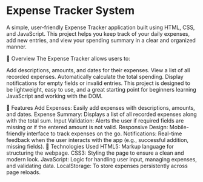 # Expense Tracker System

A simple, user-friendly Expense Tracker application built using HTML, CSS, and JavaScript. This project helps you keep track of your daily expenses, add new entries, and view your spending summary in a clear and organized manner.

📝 Overview
The Expense Tracker allows users to:

Add descriptions, amounts, and dates for their expenses.
View a list of all recorded expenses.
Automatically calculate the total spending.
Display notifications for empty fields or invalid entries.
This project is designed to be lightweight, easy to use, and a great starting point for beginners learning JavaScript and working with the DOM.

🚀 Features
Add Expenses: Easily add expenses with descriptions, amounts, and dates.
Expense Summary: Displays a list of all recorded expenses along with the total sum.
Input Validation: Alerts the user if required fields are missing or if the entered amount is not valid.
Responsive Design: Mobile-friendly interface to track expenses on the go.
Notifications: Real-time feedback when the user interacts with the app (e.g., successful addition, missing fields).
🔧 Technologies Used
HTML5: Markup language for structuring the webpage.
CSS3: Styling the page to ensure a clean and modern look.
JavaScript: Logic for handling user input, managing expenses, and validating data.
LocalStorage: To store expenses persistently across page reloads.

